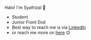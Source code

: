 Halo! I'm Syafrizal :wave:

 - Student 
 - Junior Front End
 - Best way to reach me is via [LinkedIn](https://linkedin.com/in/muhammadsyafr)
 - or reach me more on  [here](https://linktr.ee/muhammadsyafr) :wink:
  

